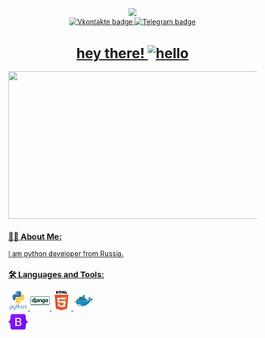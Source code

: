 <div id="header" align="center">
  <img src="https://media.giphy.com/media/giKklFontfveZrNXjz/giphy.gif" width="150">
  <div id="badges">
  <a href="https://vk.com/6om6astik">
    <img src="https://img.shields.io/badge/-Vkontakte-blue?logo=VK&logoColor=white&style=for-the-badge" alt="Vkontakte badge"
  </a>
    <a href="https://t.me/integer12">
    <img src="https://img.shields.io/badge/-Telegram-informational?&style=for-the-badge" alt="Telegram badge"
  </a>
</div>
    <h1>
      hey there!
      <img src="https://media.giphy.com/media/cyyHl0sGIDq3uJrlif/giphy.gif" alt="hello" width="50"
    </h1>
</div>
    <div align="center">
      <img src="https://media.giphy.com/media/gi84IkFRzwube/giphy.gif" width="600" height="300">
    </div>
    <div><h3>👨‍💻  About Me:</h3>
      <p>I am python developer from Russia.</p>
    </div>
    <div><h3> 🛠️ Languages and Tools:</h3></div>
   <div>
     <img src="https://raw.githubusercontent.com/devicons/devicon/2ae2a900d2f041da66e950e4d48052658d850630/icons/python/python-original-wordmark.svg" title="python" alt="python" width="40" height="40">
     <img src="https://raw.githubusercontent.com/devicons/devicon/2ae2a900d2f041da66e950e4d48052658d850630/icons/django/django-line.svg" title="django" alt="django" width="40" height="40">
     <img src="https://raw.githubusercontent.com/devicons/devicon/2ae2a900d2f041da66e950e4d48052658d850630/icons/html5/html5-original-wordmark.svg" title="html5" alt="html5" width="40" height="40">
     <img src="https://raw.githubusercontent.com/devicons/devicon/1119b9f84c0290e0f0b38982099a2bd027a48bf1/icons/docker/docker-original.svg" title="css" alt="css" width="40" height="40">
    </div>
    <img src="https://raw.githubusercontent.com/devicons/devicon/1119b9f84c0290e0f0b38982099a2bd027a48bf1/icons/bootstrap/bootstrap-original.svg" title="css" alt="css" width="40" height="40">
    </div>
    



